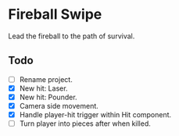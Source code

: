 ﻿# Fireball Swipe

Lead the fireball to the path of survival.

## Todo

- [ ] Rename project.
- [x] New hit: Laser.
- [x] New hit: Pounder.
- [x] Camera side movement.
- [x] Handle player-hit trigger within Hit component.
- [ ] Turn player into pieces after when killed.
